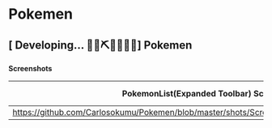 # Pokemen


## \[  Developing... 👷‍♀️⛏👷🔧️👷🔧] Pokemen

**Screenshots**

PokemonList(Expanded Toolbar) Screen | PokemonList(Collapsed Toolbar)  
--- | --- |
https://github.com/Carlosokumu/Pokemen/blob/master/shots/Screenshot_20221002_051214.png  |

